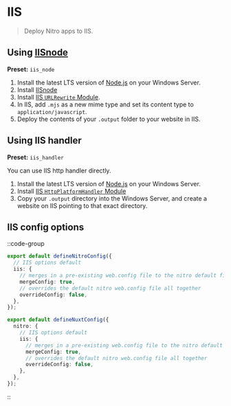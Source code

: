 # IIS

> Deploy Nitro apps to IIS.

## Using [IISnode](https://github.com/Azure/iisnode)

**Preset:** `iis_node`

1. Install the latest LTS version of [Node.js](https://nodejs.org/en/) on your Windows Server.
2. Install [IISnode](https://github.com/azure/iisnode/releases)
3. Install [IIS `URLRewrite` Module](https://www.iis.net/downloads/microsoft/url-rewrite).
4. In IIS, add `.mjs` as a new mime type and set its content type to `application/javascript`.
5. Deploy the contents of your `.output` folder to your website in IIS.

## Using IIS handler

**Preset:** `iis_handler`

You can use IIS http handler directly.

1. Install the latest LTS version of [Node.js](https://nodejs.org/en/) on your Windows Server.
2. Install [IIS `HttpPlatformHandler` Module](https://www.iis.net/downloads/microsoft/httpplatformhandler)
3. Copy your `.output` directory into the Windows Server, and create a website on IIS pointing to that exact directory.

## IIS config options

::code-group

```ts [nitro.config.ts]
export default defineNitroConfig({
  // IIS options default
  iis: {
    // merges in a pre-existing web.config file to the nitro default file
    mergeConfig: true,
    // overrides the default nitro web.config file all together
    overrideConfig: false,
  },
});
```

```ts [nuxt.config.ts]
export default defineNuxtConfig({
  nitro: {
    // IIS options default
    iis: {
      // merges in a pre-existing web.config file to the nitro default file
      mergeConfig: true,
      // overrides the default nitro web.config file all together
      overrideConfig: false,
    },
  },
});
```

::

